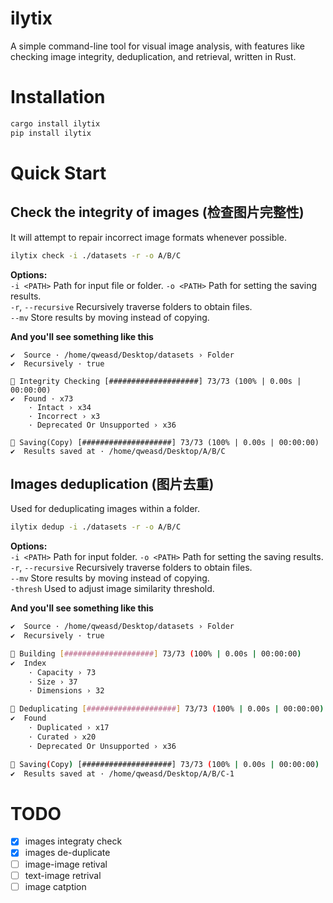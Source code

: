 # ilytix
A simple command-line tool for visual image analysis, with features like checking image integrity, deduplication, and retrieval, written in Rust.

# Installation
```bash
cargo install ilytix
pip install ilytix
```

# Quick Start

## Check the integrity of images (检查图片完整性)
It will attempt to repair incorrect image formats whenever possible.  
```bash
ilytix check -i ./datasets -r -o A/B/C
```

**Options:**  
`-i <PATH>` Path for input file or folder.
`-o <PATH>` Path for setting the saving results.  
`-r`, `--recursive` Recursively traverse folders to obtain files.  
`--mv` Store results by moving instead of copying.

**And you'll see something like this**
```shell
✔  Source · /home/qweasd/Desktop/datasets › Folder
✔  Recursively · true

🐢 Integrity Checking [####################] 73/73 (100% | 0.00s | 00:00:00)
✔  Found · x73
    · Intact › x34
    · Incorrect › x3
    · Deprecated Or Unsupported › x36

🐢 Saving(Copy) [####################] 73/73 (100% | 0.00s | 00:00:00)
✔  Results saved at · /home/qweasd/Desktop/A/B/C
```

## Images deduplication (图片去重)
Used for deduplicating images within a folder.  

```bash
ilytix dedup -i ./datasets -r -o A/B/C
```
**Options:**  
`-i <PATH>` Path for input folder.
`-o <PATH>` Path for setting the saving results.  
`-r`, `--recursive` Recursively traverse folders to obtain files.  
`--mv` Store results by moving instead of copying.  
`-thresh` Used to adjust image similarity threshold.  

**And you'll see something like this**
```bash
✔  Source · /home/qweasd/Desktop/datasets › Folder
✔  Recursively · true

🐢 Building [####################] 73/73 (100% | 0.00s | 00:00:00)
✔  Index
    · Capacity › 73
    · Size › 37
    · Dimensions › 32

🐢 Deduplicating [####################] 73/73 (100% | 0.00s | 00:00:00)
✔  Found
    · Duplicated › x17
    · Curated › x20
    · Deprecated Or Unsupported › x36

🐢 Saving(Copy) [####################] 73/73 (100% | 0.00s | 00:00:00)
✔  Results saved at · /home/qweasd/Desktop/A/B/C-1

```

# TODO
- [X]  images integraty check
- [X]  images de-duplicate
- [ ]  image-image retival
- [ ]  text-image retrival
- [ ]  image catption
